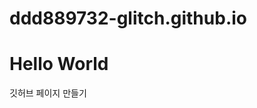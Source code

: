 # ddd889732-glitch.github.io
<html>
  <head></head>
  <body>
    <h1>Hello World</h1>
    깃허브 페이지 만들기
  </body>
</html>
